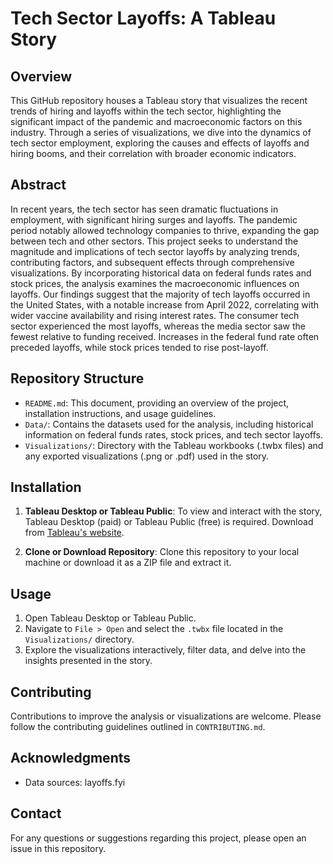 # Tech Sector Layoffs: A Tableau Story

## Overview

This GitHub repository houses a Tableau story that visualizes the recent trends of hiring and layoffs within the tech sector, highlighting the significant impact of the pandemic and macroeconomic factors on this industry. Through a series of visualizations, we dive into the dynamics of tech sector employment, exploring the causes and effects of layoffs and hiring booms, and their correlation with broader economic indicators.

## Abstract

In recent years, the tech sector has seen dramatic fluctuations in employment, with significant hiring surges and layoffs. The pandemic period notably allowed technology companies to thrive, expanding the gap between tech and other sectors. This project seeks to understand the magnitude and implications of tech sector layoffs by analyzing trends, contributing factors, and subsequent effects through comprehensive visualizations. By incorporating historical data on federal funds rates and stock prices, the analysis examines the macroeconomic influences on layoffs. Our findings suggest that the majority of tech layoffs occurred in the United States, with a notable increase from April 2022, correlating with wider vaccine availability and rising interest rates. The consumer tech sector experienced the most layoffs, whereas the media sector saw the fewest relative to funding received. Increases in the federal fund rate often preceded layoffs, while stock prices tended to rise post-layoff.

## Repository Structure

- `README.md`: This document, providing an overview of the project, installation instructions, and usage guidelines.
- `Data/`: Contains the datasets used for the analysis, including historical information on federal funds rates, stock prices, and tech sector layoffs.
- `Visualizations/`: Directory with the Tableau workbooks (.twbx files) and any exported visualizations (.png or .pdf) used in the story.

## Installation

1. **Tableau Desktop or Tableau Public**: To view and interact with the story, Tableau Desktop (paid) or Tableau Public (free) is required. Download from [Tableau's website](https://www.tableau.com/products/desktop).

2. **Clone or Download Repository**: Clone this repository to your local machine or download it as a ZIP file and extract it.

## Usage

1. Open Tableau Desktop or Tableau Public.
2. Navigate to `File > Open` and select the `.twbx` file located in the `Visualizations/` directory.
3. Explore the visualizations interactively, filter data, and delve into the insights presented in the story.

## Contributing

Contributions to improve the analysis or visualizations are welcome. Please follow the contributing guidelines outlined in `CONTRIBUTING.md`.

## Acknowledgments

- Data sources: layoffs.fyi

## Contact

For any questions or suggestions regarding this project, please open an issue in this repository.
